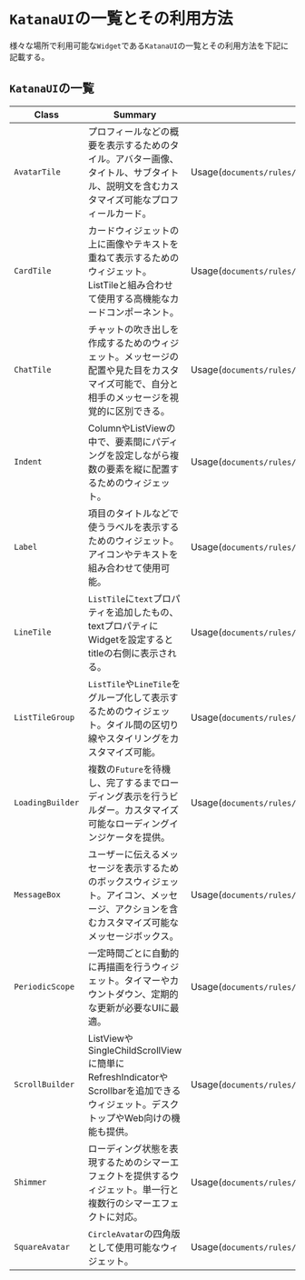 # `KatanaUI`の一覧とその利用方法

様々な場所で利用可能な`Widget`である`KatanaUI`の一覧とその利用方法を下記に記載する。

## `KatanaUI`の一覧

| Class | Summary | Usage |
| --- | --- | --- |
| `AvatarTile` | プロフィールなどの概要を表示するためのタイル。アバター画像、タイトル、サブタイトル、説明文を含むカスタマイズ可能なプロフィールカード。 | Usage(`documents/rules/katana_ui/avatar_tile.md`) |
| `CardTile` | カードウィジェットの上に画像やテキストを重ねて表示するためのウィジェット。ListTileと組み合わせて使用する高機能なカードコンポーネント。 | Usage(`documents/rules/katana_ui/card_tile.md`) |
| `ChatTile` | チャットの吹き出しを作成するためのウィジェット。メッセージの配置や見た目をカスタマイズ可能で、自分と相手のメッセージを視覚的に区別できる。 | Usage(`documents/rules/katana_ui/chat_tile.md`) |
| `Indent` | ColumnやListViewの中で、要素間にパディングを設定しながら複数の要素を縦に配置するためのウィジェット。 | Usage(`documents/rules/katana_ui/indent.md`) |
| `Label` | 項目のタイトルなどで使うラベルを表示するためのウィジェット。アイコンやテキストを組み合わせて使用可能。 | Usage(`documents/rules/katana_ui/label.md`) |
| `LineTile` | `ListTile`に`text`プロパティを追加したもの、textプロパティにWidgetを設定するとtitleの右側に表示される。 | Usage(`documents/rules/katana_ui/line_tile.md`) |
| `ListTileGroup` | `ListTile`や`LineTile`をグループ化して表示するためのウィジェット。タイル間の区切り線やスタイリングをカスタマイズ可能。 | Usage(`documents/rules/katana_ui/list_tile_group.md`) |
| `LoadingBuilder` | 複数の`Future`を待機し、完了するまでローディング表示を行うビルダー。カスタマイズ可能なローディングインジケータを提供。 | Usage(`documents/rules/katana_ui/loading_builder.md`) |
| `MessageBox` | ユーザーに伝えるメッセージを表示するためのボックスウィジェット。アイコン、メッセージ、アクションを含むカスタマイズ可能なメッセージボックス。 | Usage(`documents/rules/katana_ui/message_box.md`) |
| `PeriodicScope` | 一定時間ごとに自動的に再描画を行うウィジェット。タイマーやカウントダウン、定期的な更新が必要なUIに最適。 | Usage(`documents/rules/katana_ui/periodic_scope.md`) |
| `ScrollBuilder` | ListViewやSingleChildScrollViewに簡単にRefreshIndicatorやScrollbarを追加できるウィジェット。デスクトップやWeb向けの機能も提供。 | Usage(`documents/rules/katana_ui/scroll_builder.md`) |
| `Shimmer` | ローディング状態を表現するためのシマーエフェクトを提供するウィジェット。単一行と複数行のシマーエフェクトに対応。 | Usage(`documents/rules/katana_ui/shimmer.md`) |
| `SquareAvatar` | `CircleAvatar`の四角版として使用可能なウィジェット。 | Usage(`documents/rules/katana_ui/square_avatar.md`) |
